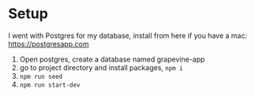 # Setup

I went with Postgres for my database, install from here if you have a mac: https://postgresapp.com

1. Open postgres, create a database named grapevine-app
2. go to project directory and install packages, `npm i`
3. `npm run seed`
4. `npm run start-dev`